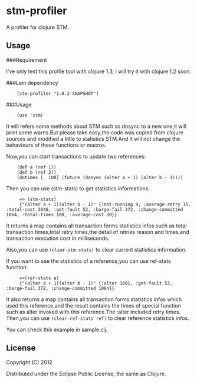 # stm-profiler

A profiler for clojure STM.

## Usage

###Requirement

I've only test this profile tool with clojure 1.3, i will try it with clojure 1.2 soon.

###Lein dependency

		[stm-profiler "1.0.2-SNAPSHOT"]

###Usage

		(use 'stm)

It will refers some methods about STM such as dosync to a new one,it will print some warns.But please take easy,the code was copied from clojure sources and modified a little to statistics STM.And it will not change the behaviours of these functions or macros.

Now,you can start transactions to update two references:

		(def a (ref 1))
      	(def b (ref 2))
		(dotimes [_ 100] (future (dosync (alter a + 1) (alter b - 1))))

Then you can use (stm-stats) to get statistics informations:

	     => (stm-stats)
		 {"(alter a + 1)(alter b - 1)" {:not-running 9, :average-retry 15, :total-cost 3048, :get-fault 52, :barge-fail 372, :change-committed 1064, :total-times 100, :average-cost 30}}
		  
It returns a map contains all transaction forms statistics infos such as total transaction times,total retry times,the detail of retries reason and times,and transaction execution cost in milliseconds.

Also,you can use `(clear-stm-stats)` to clear current statistics information.		  
		  
If you want to see the statistics of a reference,you can use ref-stats function:

		 =>(ref-stats a)
		 {"(alter a + 1)(alter b - 1)" {:alter 1601, :get-fault 52, :barge-fail 372, :change-committed 1064}}		  

It also returns a map contains all transaction forms statistics infos which used this reference,and the result contains the times of special function such as alter invoked with this reference.The :alter included retry times.
Then,you can use `(clear-ref-stats ref)` to clear reference statistics infos.

You can check this example in sample.clj.

## License

Copyright (C) 2012 

Distributed under the Eclipse Public License, the same as Clojure.
